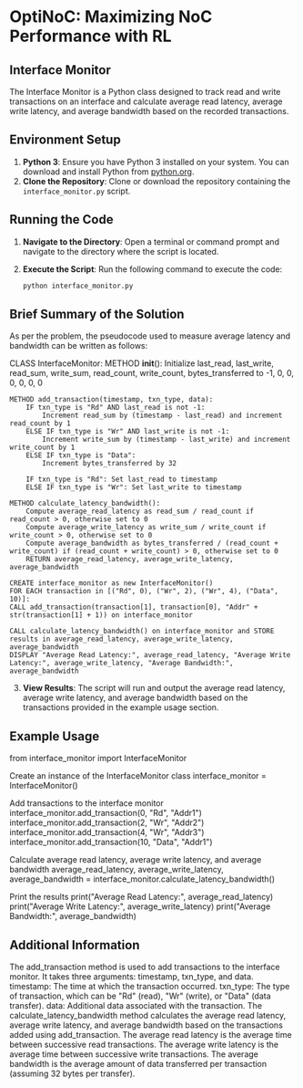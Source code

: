 # OptiNoC: Maximizing NoC Performance with RL
## Interface Monitor

The Interface Monitor is a Python class designed to track read and write transactions on an interface and calculate average read latency, average write latency, and average bandwidth based on the recorded transactions.

## Environment Setup

1. **Python 3**: Ensure you have Python 3 installed on your system. You can download and install Python from [python.org](https://www.python.org/downloads/).
2. **Clone the Repository**: Clone or download the repository containing the `interface_monitor.py` script.

## Running the Code
1. **Navigate to the Directory**: Open a terminal or command prompt and navigate to the directory where the script is located.

2. **Execute the Script**: Run the following command to execute the code:

    ```bash
    python interface_monitor.py
    ```
## Brief Summary of the Solution
As per the problem, the pseudocode used to measure average latency and bandwidth can be written as follows:

CLASS InterfaceMonitor:
    METHOD __init__():
        Initialize last_read, last_write, read_sum, write_sum, read_count, write_count, bytes_transferred to -1, 0, 0, 0, 0, 0, 0

    METHOD add_transaction(timestamp, txn_type, data):
        IF txn_type is "Rd" AND last_read is not -1:
            Increment read_sum by (timestamp - last_read) and increment read_count by 1
        ELSE IF txn_type is "Wr" AND last_write is not -1:
            Increment write_sum by (timestamp - last_write) and increment write_count by 1
        ELSE IF txn_type is "Data":
            Increment bytes_transferred by 32

        IF txn_type is "Rd": Set last_read to timestamp
        ELSE IF txn_type is "Wr": Set last_write to timestamp

    METHOD calculate_latency_bandwidth():
        Compute average_read_latency as read_sum / read_count if read_count > 0, otherwise set to 0
        Compute average_write_latency as write_sum / write_count if write_count > 0, otherwise set to 0
        Compute average_bandwidth as bytes_transferred / (read_count + write_count) if (read_count + write_count) > 0, otherwise set to 0
        RETURN average_read_latency, average_write_latency, average_bandwidth

    CREATE interface_monitor as new InterfaceMonitor()
    FOR EACH transaction in [("Rd", 0), ("Wr", 2), ("Wr", 4), ("Data", 10)]:
    CALL add_transaction(transaction[1], transaction[0], "Addr" + str(transaction[1] + 1)) on interface_monitor

    CALL calculate_latency_bandwidth() on interface_monitor and STORE results in average_read_latency, average_write_latency, average_bandwidth
    DISPLAY "Average Read Latency:", average_read_latency, "Average Write Latency:", average_write_latency, "Average Bandwidth:", average_bandwidth

3. **View Results**: The script will run and output the average read latency, average write latency, and average bandwidth based on the transactions provided in the example usage section.

## Example Usage

from interface_monitor import InterfaceMonitor

Create an instance of the InterfaceMonitor class
interface_monitor = InterfaceMonitor()

Add transactions to the interface monitor
interface_monitor.add_transaction(0, "Rd", "Addr1")
interface_monitor.add_transaction(2, "Wr", "Addr2")
interface_monitor.add_transaction(4, "Wr", "Addr3")
interface_monitor.add_transaction(10, "Data", "Addr1")

Calculate average read latency, average write latency, and average bandwidth
average_read_latency, average_write_latency, average_bandwidth = interface_monitor.calculate_latency_bandwidth()

Print the results
print("Average Read Latency:", average_read_latency)
print("Average Write Latency:", average_write_latency)
print("Average Bandwidth:", average_bandwidth)

## Additional Information
The add_transaction method is used to add transactions to the interface monitor. It takes three arguments: timestamp, txn_type, and data.
timestamp: The time at which the transaction occurred.
txn_type: The type of transaction, which can be "Rd" (read), "Wr" (write), or "Data" (data transfer).
data: Additional data associated with the transaction.
The calculate_latency_bandwidth method calculates the average read latency, average write latency, and average bandwidth based on the transactions added using add_transaction.
The average read latency is the average time between successive read transactions.
The average write latency is the average time between successive write transactions.
The average bandwidth is the average amount of data transferred per transaction (assuming 32 bytes per transfer).
